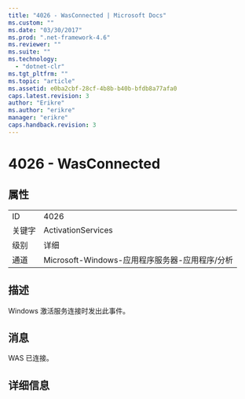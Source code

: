 ```yaml
---
title: "4026 - WasConnected | Microsoft Docs"
ms.custom: ""
ms.date: "03/30/2017"
ms.prod: ".net-framework-4.6"
ms.reviewer: ""
ms.suite: ""
ms.technology: 
  - "dotnet-clr"
ms.tgt_pltfrm: ""
ms.topic: "article"
ms.assetid: e0ba2cbf-28cf-4b8b-b40b-bfdb8a77afa0
caps.latest.revision: 3
author: "Erikre"
ms.author: "erikre"
manager: "erikre"
caps.handback.revision: 3
---
```

# 4026 - WasConnected
## 属性  
  
|||  
|-|-|  
|ID|4026|  
|关键字|ActivationServices|  
|级别|详细|  
|通道|Microsoft\-Windows\-应用程序服务器\-应用程序\/分析|  
  
## 描述  
 Windows 激活服务连接时发出此事件。  
  
## 消息  
 WAS 已连接。  
  
## 详细信息